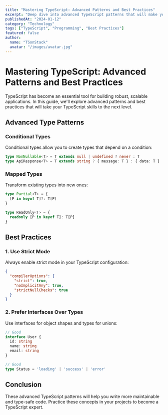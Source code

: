 ```yaml
---
title: "Mastering TypeScript: Advanced Patterns and Best Practices"
excerpt: "Deep dive into advanced TypeScript patterns that will make your code more robust and maintainable."
publishedAt: "2024-01-12"
category: "Technology"
tags: ["TypeScript", "Programming", "Best Practices"]
featured: false
author:
  name: "TSonStack"
  avatar: "/images/avatar.jpg"
---
```


# Mastering TypeScript: Advanced Patterns and Best Practices

TypeScript has become an essential tool for building robust, scalable applications. In this guide, we'll explore advanced patterns and best practices that will take your TypeScript skills to the next level.

## Advanced Type Patterns

### Conditional Types

Conditional types allow you to create types that depend on a condition:

```typescript
type NonNullable<T> = T extends null | undefined ? never : T
type ApiResponse<T> = T extends string ? { message: T } : { data: T }
```

### Mapped Types

Transform existing types into new ones:

```typescript
type Partial<T> = {
  [P in keyof T]?: T[P]
}

type ReadOnly<T> = {
  readonly [P in keyof T]: T[P]
}
```

## Best Practices

### 1. Use Strict Mode

Always enable strict mode in your TypeScript configuration:

```json
{
  "compilerOptions": {
    "strict": true,
    "noImplicitAny": true,
    "strictNullChecks": true
  }
}
```

### 2. Prefer Interfaces Over Types

Use interfaces for object shapes and types for unions:

```typescript
// Good
interface User {
  id: string
  name: string
  email: string
}

// Good
type Status = 'loading' | 'success' | 'error'
```

## Conclusion

These advanced TypeScript patterns will help you write more maintainable and type-safe code. Practice these concepts in your projects to become a TypeScript expert. 
